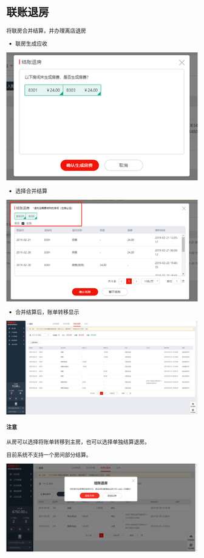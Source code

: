 # 联账退房

将联房合并结算，并办理离店退房

* 联房生成应收

![](../../../.gitbook/assets/image%20%2833%29.png)

* 选择合并结算

![](../../../.gitbook/assets/image%20%28225%29.png)

* 合并结算后，账单转移显示

![](../../../.gitbook/assets/image%20%2810%29.png)

#### 注意

从房可以选择将账单转移到主房，也可以选择单独结算退房。

目前系统不支持一个房间部分结算。

![](../../../.gitbook/assets/image%20%2844%29.png)



